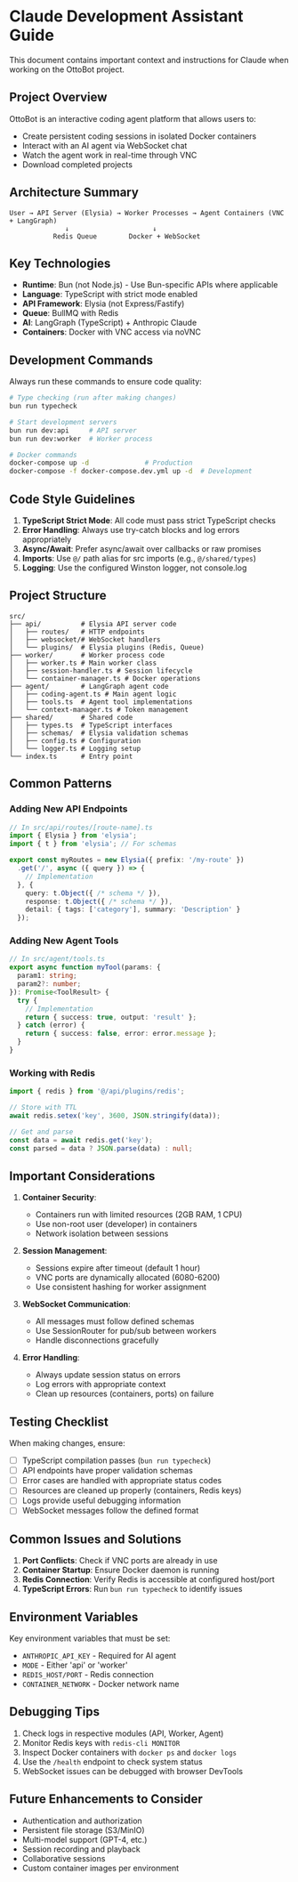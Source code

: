 # Claude Development Assistant Guide

This document contains important context and instructions for Claude when working on the OttoBot project.

## Project Overview

OttoBot is an interactive coding agent platform that allows users to:
- Create persistent coding sessions in isolated Docker containers
- Interact with an AI agent via WebSocket chat
- Watch the agent work in real-time through VNC
- Download completed projects

## Architecture Summary

```
User → API Server (Elysia) → Worker Processes → Agent Containers (VNC + LangGraph)
              ↓                     ↓
           Redis Queue        Docker + WebSocket
```

## Key Technologies

- **Runtime**: Bun (not Node.js) - Use Bun-specific APIs where applicable
- **Language**: TypeScript with strict mode enabled
- **API Framework**: Elysia (not Express/Fastify)
- **Queue**: BullMQ with Redis
- **AI**: LangGraph (TypeScript) + Anthropic Claude
- **Containers**: Docker with VNC access via noVNC

## Development Commands

Always run these commands to ensure code quality:

```bash
# Type checking (run after making changes)
bun run typecheck

# Start development servers
bun run dev:api     # API server
bun run dev:worker  # Worker process

# Docker commands
docker-compose up -d              # Production
docker-compose -f docker-compose.dev.yml up -d  # Development
```

## Code Style Guidelines

1. **TypeScript Strict Mode**: All code must pass strict TypeScript checks
2. **Error Handling**: Always use try-catch blocks and log errors appropriately
3. **Async/Await**: Prefer async/await over callbacks or raw promises
4. **Imports**: Use `@/` path alias for src imports (e.g., `@/shared/types`)
5. **Logging**: Use the configured Winston logger, not console.log

## Project Structure

```
src/
├── api/          # Elysia API server code
│   ├── routes/   # HTTP endpoints
│   ├── websocket/# WebSocket handlers
│   └── plugins/  # Elysia plugins (Redis, Queue)
├── worker/       # Worker process code
│   ├── worker.ts # Main worker class
│   ├── session-handler.ts # Session lifecycle
│   └── container-manager.ts # Docker operations
├── agent/        # LangGraph agent code
│   ├── coding-agent.ts # Main agent logic
│   ├── tools.ts  # Agent tool implementations
│   └── context-manager.ts # Token management
├── shared/       # Shared code
│   ├── types.ts  # TypeScript interfaces
│   ├── schemas/  # Elysia validation schemas
│   ├── config.ts # Configuration
│   └── logger.ts # Logging setup
└── index.ts      # Entry point
```

## Common Patterns

### Adding New API Endpoints

```typescript
// In src/api/routes/[route-name].ts
import { Elysia } from 'elysia';
import { t } from 'elysia'; // For schemas

export const myRoutes = new Elysia({ prefix: '/my-route' })
  .get('/', async ({ query }) => {
    // Implementation
  }, {
    query: t.Object({ /* schema */ }),
    response: t.Object({ /* schema */ }),
    detail: { tags: ['category'], summary: 'Description' }
  });
```

### Adding New Agent Tools

```typescript
// In src/agent/tools.ts
export async function myTool(params: {
  param1: string;
  param2?: number;
}): Promise<ToolResult> {
  try {
    // Implementation
    return { success: true, output: 'result' };
  } catch (error) {
    return { success: false, error: error.message };
  }
}
```

### Working with Redis

```typescript
import { redis } from '@/api/plugins/redis';

// Store with TTL
await redis.setex('key', 3600, JSON.stringify(data));

// Get and parse
const data = await redis.get('key');
const parsed = data ? JSON.parse(data) : null;
```

## Important Considerations

1. **Container Security**: 
   - Containers run with limited resources (2GB RAM, 1 CPU)
   - Use non-root user (developer) in containers
   - Network isolation between sessions

2. **Session Management**:
   - Sessions expire after timeout (default 1 hour)
   - VNC ports are dynamically allocated (6080-6200)
   - Use consistent hashing for worker assignment

3. **WebSocket Communication**:
   - All messages must follow defined schemas
   - Use SessionRouter for pub/sub between workers
   - Handle disconnections gracefully

4. **Error Handling**:
   - Always update session status on errors
   - Log errors with appropriate context
   - Clean up resources (containers, ports) on failure

## Testing Checklist

When making changes, ensure:

- [ ] TypeScript compilation passes (`bun run typecheck`)
- [ ] API endpoints have proper validation schemas
- [ ] Error cases are handled with appropriate status codes
- [ ] Resources are cleaned up properly (containers, Redis keys)
- [ ] Logs provide useful debugging information
- [ ] WebSocket messages follow the defined format

## Common Issues and Solutions

1. **Port Conflicts**: Check if VNC ports are already in use
2. **Container Startup**: Ensure Docker daemon is running
3. **Redis Connection**: Verify Redis is accessible at configured host/port
4. **TypeScript Errors**: Run `bun run typecheck` to identify issues

## Environment Variables

Key environment variables that must be set:

- `ANTHROPIC_API_KEY` - Required for AI agent
- `MODE` - Either 'api' or 'worker'
- `REDIS_HOST/PORT` - Redis connection
- `CONTAINER_NETWORK` - Docker network name

## Debugging Tips

1. Check logs in respective modules (API, Worker, Agent)
2. Monitor Redis keys with `redis-cli MONITOR`
3. Inspect Docker containers with `docker ps` and `docker logs`
4. Use the `/health` endpoint to check system status
5. WebSocket issues can be debugged with browser DevTools

## Future Enhancements to Consider

- Authentication and authorization
- Persistent file storage (S3/MinIO)
- Multi-model support (GPT-4, etc.)
- Session recording and playback
- Collaborative sessions
- Custom container images per environment